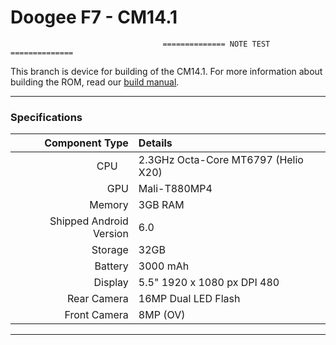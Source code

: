 Doogee F7 - CM14.1
==============

                                      ============== NOTE TEST ==============

This branch is device for building of the CM14.1. For more information about building the ROM, read our [build manual](manual).

---

### Specifications

Component Type | Details
-------:|:-------------------------
CPU     | 2.3GHz Octa-Core MT6797 (Helio X20)
GPU     | Mali-T880MP4
Memory  | 3GB RAM
Shipped Android Version | 6.0
Storage | 32GB
Battery | 3000 mAh
Display | 5.5" 1920 x 1080 px DPI 480
Rear Camera | 16MP Dual LED Flash
Front Camera | 8MP (OV)

---
